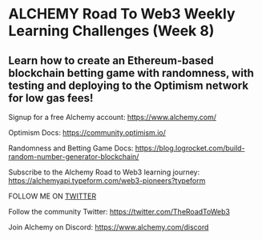 # ALCHEMY Road To Web3 Weekly Learning Challenges (Week 8)

## Learn how to create an Ethereum-based blockchain betting game with randomness, with testing and deploying to the Optimism network for low gas fees!

Signup for a free Alchemy account: https://www.alchemy.com/

Optimism Docs: https://community.optimism.io/

Randomness and Betting Game Docs: https://blog.logrocket.com/build-random-number-generator-blockchain/

Subscribe to the Alchemy Road to Web3 learning journey: https://alchemyapi.typeform.com/web3-pioneers?typeform

FOLLOW ME ON [TWITTER](https://twitter.com/kazani351)

Follow the community Twitter: https://twitter.com/TheRoadToWeb3

Join Alchemy on Discord: https://www.alchemy.com/discord


